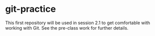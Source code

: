 # git-practice
This first repository will be used in session 2.1 to get comfortable with working with Git. See the pre-class work for further details.
